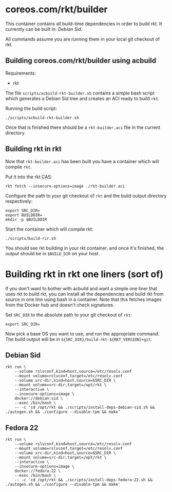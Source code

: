 # coreos.com/rkt/builder

This container contains all build-time dependencies in order to build rkt.
It currently can be built in: _Debian Sid_.

All commands assume you are running them in your local git checkout of rkt.

## Building coreos.com/rkt/builder using acbuild

Requirements:
- rkt

The file `scripts/acbuild-rkt-builder.sh` contains a simple bash script which generates a Debian Sid tree and creates an ACI ready to build `rkt`.

Running the build script:

```
./scripts/acbuild-rkt-builder.sh
```

Once that is finished there should be a `rkt-builder.aci` file in the current directory.

## Building rkt in rkt

Now that `rkt-builder.aci` has been built you have a container which will compile `rkt`.

Put it into the rkt CAS:

```
rkt fetch --insecure-options=image ./rkt-builder.aci
```

Configure the path to your git checkout of `rkt` and the build output directory respectively:

```
export SRC_DIR=
export BUILDDIR=
mkdir -p $BUILDDIR
```

Start the container which will compile rkt:
```
./scripts/build-rir.sh
```

You should see rkt building in your rkt container, and once it's finished, the output should be in `$BUILD_DIR` on your host.

# Building rkt in rkt one liners (sort of)

If you don't want to bother with acbuild and want a simple one liner that uses rkt to build rkt,  you can install all the dependencies and build rkt from source in one line using bash in a container.
Note that this fetches images from the Docker hub and doesn't check signatures.

Set `SRC_DIR` to the absolute path to your git checkout of `rkt`:

```
export SRC_DIR=
```

Now pick a base OS you want to use, and run the appropriate command.
The build output will be in `${SRC_DIR}/build-rkt-${RKT_VERSION}+git`.

## Debian Sid
```
rkt run \
    --volume rslvconf,kind=host,source=/etc/resolv.conf
    --mount volume=rslvconf,target=/etc/resolv.conf
    --volume src-dir,kind=host,source=$SRC_DIR \
    --mount volume=src-dir,target=/opt/rkt \
    --interactive \
    --insecure-options=image \
    docker://debian:sid \
    --exec /bin/bash \
    -- -c 'cd /opt/rkt && ./scripts/install-deps-debian-sid.sh && ./autogen.sh && ./configure --disable-tpm && make'
```

## Fedora 22
```
rkt run \
    --volume rslvconf,kind=host,source=/etc/resolv.conf
    --mount volume=rslvconf,target=/etc/resolv.conf
    --volume src-dir,kind=host,source=$SRC_DIR \
    --mount volume=src-dir,target=/opt/rkt \
    --interactive \
    --insecure-options=image \
    docker://fedora:22 \
    --exec /bin/bash \
    -- -c 'cd /opt/rkt && ./scripts/install-deps-fedora-22.sh && ./autogen.sh && ./configure --disable-tpm && make'
```

